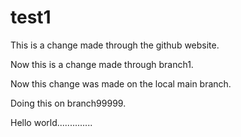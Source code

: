# test1

This is a change made through the github website.

Now this is a change made through branch1.

Now this change was made on the local main branch.

Doing this on branch99999.

Hello world..............
